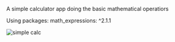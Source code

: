 A simple calculator app doing the basic mathematical operatiors

Using packages:
       math_expressions: ^2.1.1


![simple calc](https://user-images.githubusercontent.com/56093885/127059807-f170000b-689f-40e4-a680-aee3da793178.JPG)
